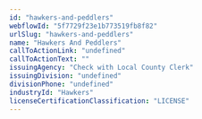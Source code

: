 ```yaml
---
id: "hawkers-and-peddlers"
webflowId: "5f7729f23e1b773519fb8f82"
urlSlug: "hawkers-and-peddlers"
name: "Hawkers And Peddlers"
callToActionLink: "undefined"
callToActionText: ""
issuingAgency: "Check with Local County Clerk"
issuingDivision: "undefined"
divisionPhone: "undefined"
industryId: "Hawkers"
licenseCertificationClassification: "LICENSE"
---
```

